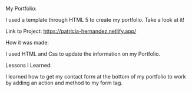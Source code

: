 My Portfolio:

I used a template through HTML 5 to create my portfolio. Take a look at it!

Link to Project: https://patricia-hernandez.netlify.app/

How it was made:

I used HTML and Css to update the information on my Portfolio.

Lessons I Learned:

I learned how to get my contact form at the bottom of my portfolio to work by adding an action and method to my form tag.